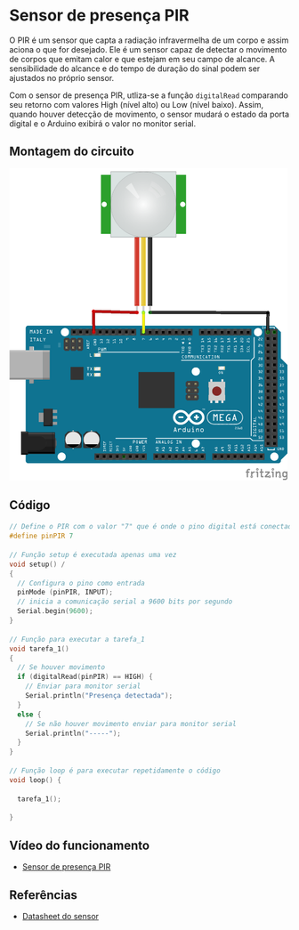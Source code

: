 # Sensor de presença PIR

O PIR é um sensor que capta a radiação infravermelha de um corpo e assim aciona o que for desejado. Ele é um sensor capaz de detectar o movimento de corpos que emitam calor e que estejam em seu campo de alcance. A sensibilidade do alcance e do tempo de duração do sinal podem ser ajustados no próprio sensor.

Com o sensor de presença PIR, utliza-se a função ```digitalRead``` comparando seu retorno com valores High (nível alto) ou Low (nível baixo). Assim, quando houver detecção de movimento, o sensor mudará o estado da porta digital e o Arduino exibirá o valor no monitor serial.

## Montagem do circuito

<img src="pir.png" alt="Circuito PIR" width="500"/>

## Código

```C
// Define o PIR com o valor "7" que é onde o pino digital está conectado
#define pinPIR 7

// Função setup é executada apenas uma vez
void setup() /
{
  // Configura o pino como entrada
  pinMode (pinPIR, INPUT);
  // inicia a comunicação serial a 9600 bits por segundo
  Serial.begin(9600);
}

// Função para executar a tarefa_1
void tarefa_1()
{
  // Se houver movimento
  if (digitalRead(pinPIR) == HIGH) {
    // Enviar para monitor serial
    Serial.println("Presença detectada");
  } 
  else {
    // Se não houver movimento enviar para monitor serial
    Serial.println("-----");
  }
}

// Função loop é para executar repetidamente o código
void loop() {

  tarefa_1();
  
}
```

## Vídeo do funcionamento
- [Sensor de presença PIR](https://youtu.be/BA93fHSoEoE)

## Referências

- [Datasheet do sensor](https://siccciber.com.br/wp-content/uploads/2020/06/FTC-PIR.pdf)
